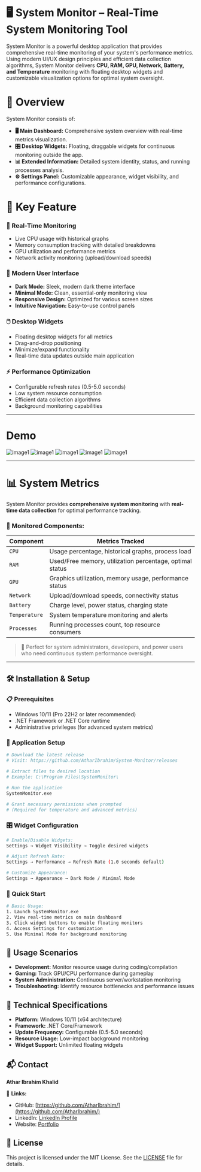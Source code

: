 # 🖥️ System Monitor – Real-Time System Monitoring Tool

System Monitor is a powerful desktop application that provides comprehensive real-time monitoring of your system's performance metrics. Using modern UI/UX design principles and efficient data collection algorithms, System Monitor delivers **CPU, RAM, GPU, Network, Battery, and Temperature** monitoring with floating desktop widgets and customizable visualization options for optimal system oversight.

# 📌 Overview

System Monitor consists of:

- **🖥️ Main Dashboard:** Comprehensive system overview with real-time metrics visualization.
- **🎛️ Desktop Widgets:** Floating, draggable widgets for continuous monitoring outside the app.
- **📊 Extended Information:** Detailed system identity, status, and running processes analysis.
- **⚙️ Settings Panel:** Customizable appearance, widget visibility, and performance configurations.


# 🌟 Key Feature

### 🚀 Real-Time Monitoring

- Live CPU usage with historical graphs
- Memory consumption tracking with detailed breakdowns
- GPU utilization and performance metrics
- Network activity monitoring (upload/download speeds)

### 🎨 Modern User Interface

- **Dark Mode:** Sleek, modern dark theme interface
- **Minimal Mode:** Clean, essential-only monitoring view
- **Responsive Design:** Optimized for various screen sizes
- **Intuitive Navigation:** Easy-to-use control panels

### 🖱️ Desktop Widgets

- Floating desktop widgets for all metrics
- Drag-and-drop positioning
- Minimize/expand functionality
- Real-time data updates outside main application

### ⚡ Performance Optimization

- Configurable refresh rates (0.5-5.0 seconds)
- Low system resource consumption
- Efficient data collection algorithms
- Background monitoring capabilities

---
# Demo

![image1](Screenshots/Screenshot%202025-08-30%20190449.png)
![image1](Screenshots/Screenshot%202025-08-30%20190149.png)
![image1](Screenshots/Screenshot%202025-08-28%20150833.png)
![image1](Screenshots/Screenshot%202025-08-28%20150850.png)
![image1](Screenshots/Screenshot%202025-08-28%20150910.png)

---

# 📊 System Metrics

System Monitor provides **comprehensive system monitoring** with **real-time data collection** for optimal performance tracking.

### 📑 Monitored Components:
| Component          | Metrics Tracked |
|--------------------|-----------------|
| `CPU`              | Usage percentage, historical graphs, process load |
| `RAM`              | Used/Free memory, utilization percentage, optimal status |
| `GPU`              | Graphics utilization, memory usage, performance status |
| `Network`          | Upload/download speeds, connectivity status |
| `Battery`          | Charge level, power status, charging state |
| `Temperature`      | System temperature monitoring and alerts |
| `Processes`        | Running processes count, top resource consumers |

> 🔧 Perfect for system administrators, developers, and power users who need continuous system performance oversight.

---

## 🛠️ Installation & Setup

### 📋 Prerequisites
- Windows 10/11 (Pro 22H2 or later recommended)
- .NET Framework or .NET Core runtime
- Administrative privileges (for advanced system metrics)

### 🔧 Application Setup
```bash
# Download the latest release
# Visit: https://github.com/AtharIbrahim/System-Monitor/releases

# Extract files to desired location
# Example: C:\Program Files\SystemMonitor\

# Run the application
SystemMonitor.exe

# Grant necessary permissions when prompted
# (Required for temperature and advanced metrics)
```

### 🎛️ Widget Configuration
```bash
# Enable/Disable Widgets:
Settings → Widget Visibility → Toggle desired widgets

# Adjust Refresh Rate:
Settings → Performance → Refresh Rate (1.0 seconds default)

# Customize Appearance:
Settings → Appearance → Dark Mode / Minimal Mode
```

### 🚀 Quick Start
```bash
# Basic Usage:
1. Launch SystemMonitor.exe
2. View real-time metrics on main dashboard
3. Click widget buttons to enable floating monitors
4. Access Settings for customization
5. Use Minimal Mode for background monitoring
```

## 🎯 Usage Scenarios

- **Development:** Monitor resource usage during coding/compilation
- **Gaming:** Track GPU/CPU performance during gameplay
- **System Administration:** Continuous server/workstation monitoring
- **Troubleshooting:** Identify resource bottlenecks and performance issues

## 🔧 Technical Specifications

- **Platform:** Windows 10/11 (x64 architecture)
- **Framework:** .NET Core/Framework
- **Update Frequency:** Configurable (0.5-5.0 seconds)
- **Resource Usage:** Low-impact background monitoring
- **Widget Support:** Unlimited floating widgets

## 📬 Contact

**Athar Ibrahim Khalid**

🔗 **Links:**
- GitHub: [https://github.com/AtharIbrahim/](https://github.com/AtharIbrahim/)
- LinkedIn: [LinkedIn Profile](https://www.linkedin.com/in/athar-ibrahim-khalid-0715172a2/)
- Website: [Portfolio](https://atharibrahimkhalid.netlify.app/)


## 📄 License

This project is licensed under the MIT License. See the [LICENSE](LICENSE) file for details.
